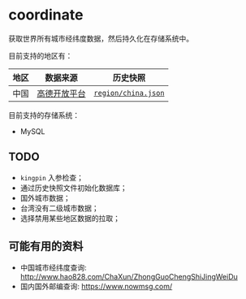 # coordinate

获取世界所有城市经纬度数据，然后持久化在存储系统中。

目前支持的地区有：

|地区|数据来源|历史快照|
|----|----|----|
|中国|[高德开放平台](https://lbs.amap.com/api/webservice/guide/api/district)|[`region/china.json`](https://github.com/gogroup/coordinate/blob/main/region/china.json)

目前支持的存储系统：

- MySQL

## TODO

- `kingpin` 入参检查；
- 通过历史快照文件初始化数据库；
- 国外城市数据；
- 台湾没有二级城市数据；
- 选择禁用某些地区数据的拉取；

## 可能有用的资料

- 中国城市经纬度查询: http://www.hao828.com/ChaXun/ZhongGuoChengShiJingWeiDu
- 国内国外邮编查询: https://www.nowmsg.com/
